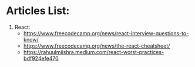 # Articles List:

1. React:
    - https://www.freecodecamp.org/news/react-interview-questions-to-know/
    - https://www.freecodecamp.org/news/the-react-cheatsheet/
    - https://rahuulmiishra.medium.com/react-worst-practices-bdf924efe470
